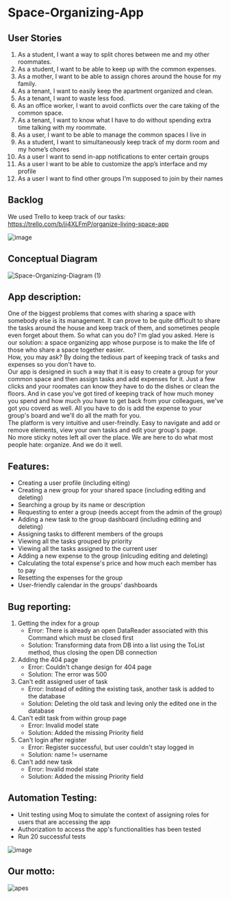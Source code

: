 # Space-Organizing-App

## User Stories
1) As a student, I want a way to split chores between me and my other roommates.
2) As a student, I want to be able to keep up with the common expenses.
3) As a mother, I want to be able to assign chores around the house for my family.
4) As a tenant, I want to easily keep the apartment organized and clean.
5) As a tenant, I want to waste less food.
6) As an office worker, I want to avoid conflicts over the care taking of the common space.
7) As a tenant, I want to know what I have to do without spending extra time talking with my roommate.
8) As a user, I want to be able to manage the common spaces I live in
9) As a student, I want to simultaneously keep track of my dorm room and my home’s chores
10) As a user I want to send in-app notifications to enter certain groups
11) As a user I want to be able to customize the app’s interface and my profile
12) As a user I want to find other groups I’m supposed to join by their names


## Backlog
We used Trello to keep track of our tasks: https://trello.com/b/ji4XLFmP/organize-living-space-app

![image](https://user-images.githubusercontent.com/62221313/122079659-4b193180-ce06-11eb-96be-97e237f02bfa.png)


## Conceptual Diagram
![Space-Organizing-Diagram (1)](https://user-images.githubusercontent.com/62221313/122078233-1b1d5e80-ce05-11eb-9c7c-e5c8f81fc22b.png)


## App description:
One of the biggest problems that comes with sharing a space with somebody else is its management. It can prove to be quite difficult to share the tasks around the house and keep track of them, and sometimes people even forget about them. So what can you do? I'm glad you asked. Here is our solution: a space organizing app whose purpose is to make the life of those who share a space together easier.  
How, you may ask? By doing the tedious part of keeping track of tasks and expenses so you don't have to.  
Our app is designed in such a way that it is easy to create a group for your common space and then assign tasks and add expenses for it. Just a few clicks and your roomates can know they have to do the dishes or clean the floors. And in case you've got tired of keeping track of how much money you spend and how much you have to get back from your colleagues, we've got you coverd as well. All you have to do is add the expense to your group's board and we'll do all the math for you.  
The platform is very intuitive and user-freindly. Easy to navigate and add or remove elements, view your own tasks and edit your group's page.  
No more sticky notes left all over the place. We are here to do what most people hate: organize. And we do it well.  

## Features:
   - Creating a user profile (including eiting)
   - Creating a new group for your shared space (including editing and deleting)
   - Searching a group by its name or description
   - Requesting to enter a group (needs accept from the admin of the group)
   - Adding a new task to the group dashboard (including editing and deleting)
   - Assigning tasks to different members of the groups
   - Viewing all the tasks grouped by priority
   - Viewing all the tasks assigned to the current user
   - Adding a new expense to the group (inlcuding editing and deleting)
   - Calculating the total expense's price and how much each member has to pay
   - Resetting the expenses for the group
   - User-friendly calendar in the groups' dashboards


## Bug reporting:
   1) Getting the index for a group
      - Error: There is already an open DataReader associated with this Command which must be closed first
      - Solution: Transforming data from DB into a list using the ToList method, thus closing the open DB connection
   2) Adding the 404 page
      - Error: Couldn't change design for 404 page
      - Solution: The error was 500
   3) Can't edit assigned user of task
      - Error: Instead of editing the existing task, another task is added to the database
      - Solution: Deleting the old task and leving only the edited one in the database
   4) Can't edit task from within group page
      - Error: Invalid model state
      - Solution: Added the missing Priority field
   5) Can't login after register
      - Error: Register successful, but user couldn't stay logged in
      - Solution: name != username
   6) Can't add new task
      - Error: Invalid model state
      - Solution: Added the missing Priority field


## Automation Testing:
   - Unit testing using Moq to simulate the context of assigning roles for users that are accessing the app
   - Authorization to access the app's functionalities has been tested 
   - Run 20 successful tests

![image](https://user-images.githubusercontent.com/62206596/122086113-13ad8380-ce0c-11eb-8490-371bcc9906ba.png)

## Our motto:
![apes](https://user-images.githubusercontent.com/62221313/122080609-1194f600-ce07-11eb-93ee-b604fd7aaa5a.jpg)

